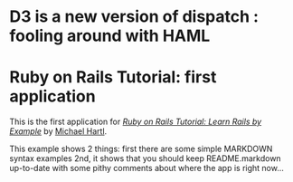 # D3 is a new version of dispatch : fooling around with HAML

# Ruby on Rails Tutorial: first application


This is the first application for
[*Ruby on Rails Tutorial: Learn Rails by Example*](http://railstutorial.org/) 
by [Michael Hartl](http://michaelhartl.com/).

This example shows 2 things:
   first there are some simple MARKDOWN syntax examples
   2nd,  it shows that you should keep README.markdown up-to-date
     with some pithy comments about where the app is right now...
